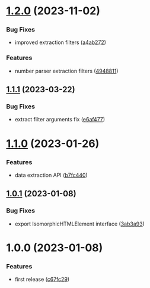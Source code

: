# [1.2.0](https://github.com/KiraLT/isomorphic-htmlparser/compare/v1.1.1...v1.2.0) (2023-11-02)

### Bug Fixes

-   improved extraction filters ([a4ab272](https://github.com/KiraLT/isomorphic-htmlparser/commit/a4ab272e066b62a443e827bbb6259e2ce6a8a3ef))

### Features

-   number parser extraction filters ([4948811](https://github.com/KiraLT/isomorphic-htmlparser/commit/4948811ea4cc3aca3eb36e879f92a854fa13e0e8))

## [1.1.1](https://github.com/KiraLT/isomorphic-htmlparser/compare/v1.1.0...v1.1.1) (2023-03-22)

### Bug Fixes

-   extract filter arguments fix ([e6af477](https://github.com/KiraLT/isomorphic-htmlparser/commit/e6af4770d20219c126e0699d469b4552d523eaff))

# [1.1.0](https://github.com/KiraLT/isomorphic-htmlparser/compare/v1.0.1...v1.1.0) (2023-01-26)

### Features

-   data extraction API ([b7fc440](https://github.com/KiraLT/isomorphic-htmlparser/commit/b7fc4407f1aa77ecf8a8e80c325091e80b90728b))

## [1.0.1](https://github.com/KiraLT/isomorphic-htmlparser/compare/v1.0.0...v1.0.1) (2023-01-08)

### Bug Fixes

-   export IsomorphicHTMLElement interface ([3ab3a93](https://github.com/KiraLT/isomorphic-htmlparser/commit/3ab3a93df92173233b6f3ccde7e7d474ab8e62e8))

# 1.0.0 (2023-01-08)

### Features

-   first release ([c67fc29](https://github.com/KiraLT/isomorphic-htmlparser/commit/c67fc29b3765e4ff7b85dc2749ef136795ad34bc))
